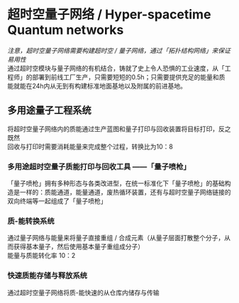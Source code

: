 # 超时空量子网络 / Hyper-spacetime Quantum networks

*注意，超时空量子网络需要构建超时空 / 量子网络，通过「拓扑结构网络」来保证易用性*  
通过超时空模块与量子网络的有机结合，铸就了史上令人恐惧的工业速度，从「工程师」的部署到前线工厂生产，只需要短短的0.5h；只需要提供充足的能量和质能就能在24h内从无到有构建标准地面基地以及附属的前进基地。

## 多用途量子工程系统

将超时空量子网络内的质能通过生产蓝图和量子打印与回收装置将目标打印，反之既然    
回收与打印时需要消耗能量来完成整个过程，转换比为10：8

### 多用途超时空量子质能打印与回收工具  ——「量子喷枪」

「量子喷枪」拥有多种形态与各类改进型，在统一标准化下「量子喷枪」的基础构造是一样的：质能通道，能量通道，废热循环装置，还有与超时空量子网络链接的双向终端等一起组成了「量子喷枪」

### 质-能转换系统

通过量子网络与能量来将量子直接重组 / 合成元素（从量子层面打散整个分子，从而获得基本量子，然后使用基本量子重组成分子）  
能量与质能转化率 10：2

### 快速质能存储与释放系统

通过超时空量子网络将质-能快速的从仓库内储存与传输